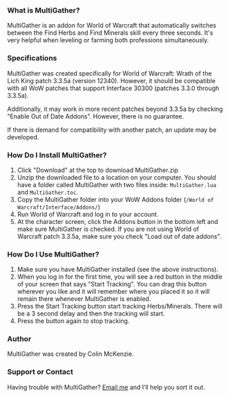 ### What is MultiGather?
MultiGather is an addon for World of Warcraft that automatically switches between the Find Herbs and Find Minerals skill every three seconds. It's very helpful when leveling or farming both professions simultaneously.

### Specifications
MultiGather was created specifically for World of Warcraft: Wrath of the Lich King patch 3.3.5a (version 12340). However, it should be compatible with all WoW patches that support Interface 30300 (patches 3.3.0 through 3.3.5a).

Additionally, it may work in more recent patches beyond 3.3.5a by checking "Enable Out of Date Addons". However, there is no guarantee.

If there is demand for compatibility with another patch, an update may be developed.

### How Do I Install MultiGather?
1. Click "Download" at the top to download MultiGather.zip
2. Unzip the downloaded file to a location on your computer. You should have a folder called MultiGather with two files inside: `MultiGather.lua` and `MultiGather.toc`.
3. Copy the MultiGather folder into your WoW Addons folder (`/World of Warcraft/Interface/Addons/`)
4. Run World of Warcraft and log in to your account.
5. At the character screen, click the Addons button in the bottom left and make sure MultiGather is checked. If you are not using World of Warcraft patch 3.3.5a, make sure you check "Load out of date addons".

### How Do I Use MultiGather?
1. Make sure you have MultiGather installed (see the above instructions).
2. When you log in for the first time, you will see a red button in the middle of your screen that says "Start Tracking". You can drag this button wherever you like and it will remember where you placed it so it will remain there whenever MultiGather is enabled.
3. Press the Start Tracking button start tracking Herbs/Minerals. There will be a 3 second delay and then the tracking will start.
4. Press the button again to stop tracking.

### Author
MultiGather was created by Colin McKenzie.

### Support or Contact
Having trouble with MultiGather? [Email me](mailto:cgmckenzie1@gmail.com) and I’ll help you sort it out.
